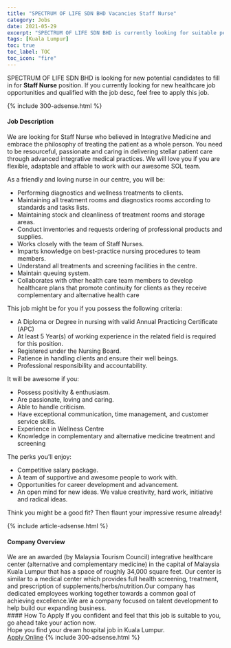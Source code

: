 ```yaml
---
title: "SPECTRUM OF LIFE SDN BHD Vacancies Staff Nurse" 
category: Jobs 
date: 2021-05-29 
excerpt: "SPECTRUM OF LIFE SDN BHD is currently looking for suitable person to fill in the Staff Nurse which positioned at Kuala Lumpur" 
tags: [Kuala Lumpur] 
toc: true 
toc_label: TOC 
toc_icon: "fire" 
--- 
```


<p>SPECTRUM OF LIFE SDN BHD is looking for new potential candidates to fill in for <b>Staff Nurse</b> position. If you currently looking for new healthcare job opportunities and qualified with the job desc, feel free to apply this job.
</p>{% include 300-adsense.html %} 
<div><div><h4>Job Description</h4></div><div><div><span><div><p>We are looking for Staff Nurse who believed in Integrative Medicine and embrace the philosophy of treating the patient as a whole person. You need to be resourceful, passionate and caring in delivering stellar patient care through advanced integrative medical practices. We will love you if you are flexible, adaptable and affable to work with our awesome SOL team.</p><p>As a friendly and loving nurse in our centre, you will be:</p><ul><li>Performing diagnostics and wellness treatments to clients.</li><li>Maintaining all treatment rooms and diagnostics rooms according to standards and tasks lists.</li><li>Maintaining stock and cleanliness of treatment rooms and storage areas.</li><li>Conduct inventories and requests ordering of professional products and supplies.</li><li>Works closely with the team of Staff Nurses.</li><li>Imparts knowledge on best-practice nursing procedures to team members.</li><li>Understand all treatments and screening facilities in the centre.</li><li>Maintain queuing system.</li><li>Collaborates with other health care team members to develop healthcare plans that promote continuity for clients as they receive complementary and alternative health care</li></ul><p>This job might be for you if you possess the following criteria:</p><ul><li>A Diploma or Degree in nursing with valid Annual Practicing Certificate (APC)</li><li>At least 5 Year(s) of working experience in the related field is required for this position.</li><li>Registered under the Nursing Board.</li><li>Patience in handling clients and ensure their well beings.</li><li>Professional responsibility and accountability.</li></ul><p>It will be awesome if you:</p><ul><li>Possess positivity &amp; enthusiasm.</li><li>Are passionate, loving and caring.</li><li>Able to handle criticism.</li><li>Have exceptional communication, time management, and customer service skills.</li><li>Experience in Wellness Centre</li><li>Knowledge in complementary and alternative medicine treatment and screening</li></ul><p>The perks you&#8217;ll enjoy:</p><ul><li>Competitive salary package.</li><li>A team of supportive and awesome people to work with.</li><li>Opportunities for career development and advancement.</li><li>An open mind for new ideas. We value creativity, hard work, initiative and radical ideas.</li></ul><p>Think you might be a good fit? Then flaunt your impressive resume already!</p></div></span></div></div></div> 
{% include article-adsense.html %} 
<div><div><h4>Company Overview</h4></div><div><div><span><div><div>We are an awarded (by Malaysia Tourism Council) integrative healthcare center&#160;(alternative and complementary medicine) in the capital of Malaysia Kuala Lumpur that has a space of roughly 34,000 square feet. Our center is similar to a medical center which provides full health screening, treatment, and prescription of supplements/herbs/nutrition.Our company has dedicated employees working together towards a common goal of achieving excellence.We are a company focused on talent development to help build our expanding business.</div></div></span></div></div></div> 
#### How To Apply 
If you confident and feel that this job is suitable to you, go ahead take your action now. <br/> 
Hope you find your dream hospital job in Kuala Lumpur. <br/> 
<a href="https://www.jobstreet.com.my/en/job/staff-nurse-4578444?jobId=jobstreet-my-job-4578444" class="btn btn--warning" target="_blank" rel="nofollow noopenner">Apply Online</a> 
{% include 300-adsense.html %} 